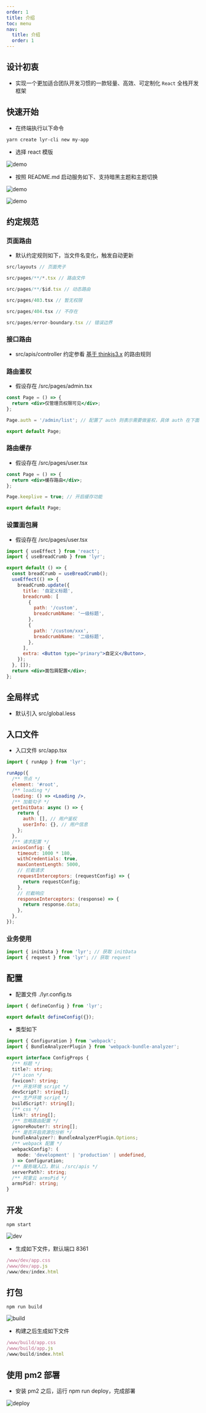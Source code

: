 ```yaml
---
order: 1
title: 介绍
toc: menu
nav:
  title: 介绍
  order: 1
---
```


## 设计初衷

- 实现一个更加适合团队开发习惯的一款轻量、高效、可定制化 `React` 全栈开发框架

## 快速开始

- 在终端执行以下命令

```shell
yarn create lyr-cli new my-app
```

- 选择 react 模版

![demo](http://lyr-cli-oss.oss-cn-beijing.aliyuncs.com/assets/base1.png)

- 按照 README.md 启动服务如下、支持暗黑主题和主题切换

![demo](http://lyr-cli-oss.oss-cn-beijing.aliyuncs.com/assets/mode3.png)

![demo](http://lyr-cli-oss.oss-cn-beijing.aliyuncs.com/assets/mode4.png)

## 约定规范

### 页面路由

- 默认约定规则如下，当文件名变化，触发自动更新

```jsx
src/layouts // 页面壳子

src/pages/**/*.tsx // 路由文件

src/pages/**/$id.tsx // 动态路由

src/pages/403.tsx // 暂无权限

src/pages/404.tsx // 不存在

src/pages/error-boundary.tsx // 错误边界
```

### 接口路由

- src/apis/controller 约定参看 [基于 thinkjs3.x](https://thinkjs.org/zh-cn/doc/3.0/controller.html) 的路由规则

### 路由鉴权

- 假设存在 /src/pages/admin.tsx

```jsx
const Page = () => {
  return <div>仅管理员权限可见</div>;
};

Page.auth = '/admin/list'; // 配置了 auth 则表示需要做鉴权，具体 auth 在下面的 getInitData 方法中返回

export default Page;
```

### 路由缓存

- 假设存在 /src/pages/user.tsx

```jsx
const Page = () => {
  return <div>缓存路由</div>;
};

Page.keeplive = true; // 开启缓存功能

export default Page;
```

### 设置面包屑

- 假设存在 /src/pages/user.tsx

```jsx
import { useEffect } from 'react';
import { useBreadCrumb } from 'lyr';

export default () => {
  const breadCrumb = useBreadCrumb();
  useEffect(() => {
    breadCrumb.update({
      title: '自定义标题',
      breadcrumb: [
        {
          path: '/custom',
          breadcrumbName: '一级标题',
        },
        {
          path: '/custom/xxx',
          breadcrumbName: '二级标题',
        },
      ],
      extra: <Button type="primary">自定义</Button>,
    });
  }, []);
  return <div>面包屑配置</div>;
};
```

## 全局样式

- 默认引入 src/global.less

## 入口文件

- 入口文件 src/app.tsx

```jsx
import { runApp } from 'lyr';

runApp({
  /** 节点 */
  element: '#root',
  /** loading */
  loading: () => <Loading />,
  /** 加载勾子 */
  getInitData: async () => {
    return {
      auth: [], // 用户鉴权
      userInfo: {}, // 用户信息
    };
  },
  /** 请求配置 */
  axiosConfig: {
    timeout: 1000 * 180,
    withCredentials: true,
    maxContentLength: 5000,
    // 拦截请求
    requestInterceptors: (requestConfig) => {
      return requestConfig;
    },
    // 拦截响应
    responseInterceptors: (response) => {
      return response.data;
    },
  },
});
```

### 业务使用

```jsx
import { initData } from 'lyr'; // 获取 initData
import { request } from 'lyr'; // 获取 request
```

## 配置

- 配置文件 ./lyr.config.ts

```ts
import { defineConfig } from 'lyr';

export default defineConfig({});
```

- 类型如下

```ts
import { Configuration } from 'webpack';
import { BundleAnalyzerPlugin } from 'webpack-bundle-analyzer';

export interface ConfigProps {
  /** 标题 */
  title?: string;
  /** icon */
  favicon?: string;
  /** 开发环境 script */
  devScript?: string[];
  /** 生产环境 script */
  buildScript?: string[];
  /** css */
  link?: string[];
  /** 忽略路由配置 */
  ignoreRouter?: string[];
  /** 是否开启资源包分析 */
  bundleAnalyzer?: BundleAnalyzerPlugin.Options;
  /** webpack 配置 */
  webpackConfig?: (
    mode: 'development' | 'production' | undefined,
  ) => Configuration;
  /** 服务端入口，默认 ./src/apis */
  serverPath?: string;
  /** 阿里云 armsPid */
  armsPid?: string;
}
```

## 开发

```shell
npm start
```

![dev](http://lyr-cli-oss.oss-cn-beijing.aliyuncs.com/assets/watch.png)

- 生成如下文件，默认端口 8361

```jsx
/www/dev/app.css
/www/dev/app.js
/www/dev/index.html
```

## 打包

```shell
npm run build
```

![build](http://lyr-cli-oss.oss-cn-beijing.aliyuncs.com/assets/build.png)

- 构建之后生成如下文件

```jsx
/www/build/app.css
/www/build/app.js
/www/build/index.html
```

## 使用 pm2 部署

- 安装 pm2 之后，运行 npm run deploy，完成部署

![deploy](http://lyr-cli-oss.oss-cn-beijing.aliyuncs.com/assets/deploy.png)
